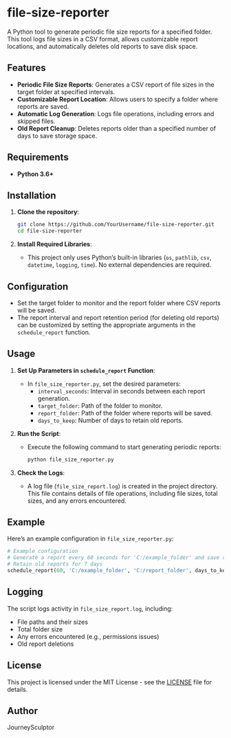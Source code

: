 # file-size-reporter

A Python tool to generate periodic file size reports for a specified folder. This tool logs file sizes in a CSV format, allows customizable report locations, and automatically deletes old reports to save disk space.

## Features
- **Periodic File Size Reports**: Generates a CSV report of file sizes in the target folder at specified intervals.
- **Customizable Report Location**: Allows users to specify a folder where reports are saved.
- **Automatic Log Generation**: Logs file operations, including errors and skipped files.
- **Old Report Cleanup**: Deletes reports older than a specified number of days to save storage space.

## Requirements
- **Python 3.6+**

## Installation
1. **Clone the repository**:

    ```bash
    git clone https://github.com/YourUsername/file-size-reporter.git
    cd file-size-reporter
    ```

2. **Install Required Libraries**:
   - This project only uses Python’s built-in libraries (`os`, `pathlib`, `csv`, `datetime`, `logging`, `time`). No external dependencies are required.

## Configuration

- Set the target folder to monitor and the report folder where CSV reports will be saved.
- The report interval and report retention period (for deleting old reports) can be customized by setting the appropriate arguments in the `schedule_report` function.

## Usage

1. **Set Up Parameters in `schedule_report` Function**:
   - In `file_size_reporter.py`, set the desired parameters:
     - `interval_seconds`: Interval in seconds between each report generation.
     - `target_folder`: Path of the folder to monitor.
     - `report_folder`: Path of the folder where reports will be saved.
     - `days_to_keep`: Number of days to retain old reports.

2. **Run the Script**:
   - Execute the following command to start generating periodic reports:

     ```bash
     python file_size_reporter.py
     ```

3. **Check the Logs**:
   - A log file (`file_size_report.log`) is created in the project directory. This file contains details of file operations, including file sizes, total sizes, and any errors encountered.

## Example

Here’s an example configuration in `file_size_reporter.py`:

```python
# Example configuration
# Generate a report every 60 seconds for 'C:/example_folder' and save reports to 'C:/report_folder'
# Retain old reports for 7 days
schedule_report(60, 'C:/example_folder', 'C:/report_folder', days_to_keep=7)

```

## Logging

The script logs activity in `file_size_report.log`, including:

- File paths and their sizes
- Total folder size
- Any errors encountered (e.g., permissions issues)
- Old report deletions


## License
This project is licensed under the MIT License - see the [LICENSE](LICENSE) file for details.

## Author
JourneySculptor 
